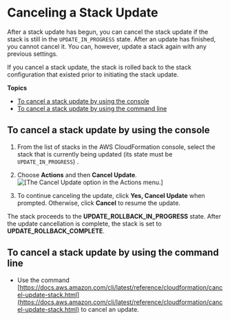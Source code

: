# Canceling a Stack Update<a name="using-cfn--stack-update-cancel"></a>

After a stack update has begun, you can cancel the stack update if the stack is still in the `UPDATE_IN_PROGRESS` state\. After an update has finished, you cannot cancel it\. You can, however, update a stack again with any previous settings\.

If you cancel a stack update, the stack is rolled back to the stack configuration that existed prior to initiating the stack update\.

**Topics**
+ [To cancel a stack update by using the console](#w4669ab1c15c17c27b9)
+ [To cancel a stack update by using the command line](#w4669ab1c15c17c27c11)

## To cancel a stack update by using the console<a name="w4669ab1c15c17c27b9"></a>

1. From the list of stacks in the AWS CloudFormation console, select the stack that is currently being updated \(its state must be `UPDATE_IN_PROGRESS`\) \.

1. Choose **Actions** and then **Cancel Update**\.  
![\[The Cancel Update option in the Actions menu.\]](http://docs.aws.amazon.com/AWSCloudFormation/latest/UserGuide/images/cfn-cancel-stack-update.png)

1. To continue canceling the update, click **Yes, Cancel Update** when prompted\. Otherwise, click **Cancel** to resume the update\.

The stack proceeds to the **UPDATE\_ROLLBACK\_IN\_PROGRESS** state\. After the update cancellation is complete, the stack is set to **UPDATE\_ROLLBACK\_COMPLETE**\.

## To cancel a stack update by using the command line<a name="w4669ab1c15c17c27c11"></a>
+ Use the command [https://docs.aws.amazon.com/cli/latest/reference/cloudformation/cancel-update-stack.html](https://docs.aws.amazon.com/cli/latest/reference/cloudformation/cancel-update-stack.html) to cancel an update\.